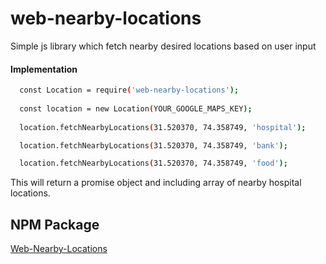# web-nearby-locations
Simple js library which fetch nearby desired locations based on user input

#### Implementation
```sh
  const Location = require('web-nearby-locations');
  
  const location = new Location(YOUR_GOOGLE_MAPS_KEY);
  
  location.fetchNearbyLocations(31.520370, 74.358749, 'hospital');

  location.fetchNearbyLocations(31.520370, 74.358749, 'bank');

  location.fetchNearbyLocations(31.520370, 74.358749, 'food');
```
This will return a promise object and including array of nearby hospital locations.

## NPM Package
[Web-Nearby-Locations](https://www.npmjs.com/package/web-nearby-locations)